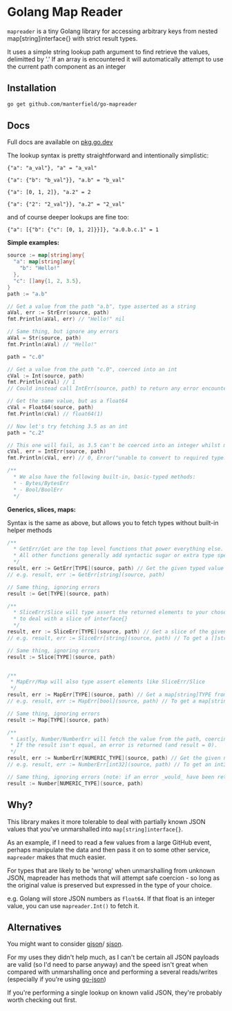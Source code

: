 # Golang Map Reader

`mapreader` is a tiny Golang library for accessing arbitrary keys from nested map[string]interface{} with strict result types.

It uses a simple string lookup path argument to find retrieve the values, delimitted by '.'
If an array is encountered it will automatically attempt to use the current path component as an integer

## Installation

```bash
go get github.com/manterfield/go-mapreader
```

## Docs

Full docs are available on [pkg.go.dev](https://pkg.go.dev/github.com/manterfield/go-mapreader)

The lookup syntax is pretty straightforward and intentionally simplistic:

`{"a": "a_val"}, "a" = "a_val"`

`{"a": {"b": "b_val"}}, "a.b" = "b_val"`

`{"a": [0, 1, 2]}, "a.2" = 2`

`{"a": {"2": "2_val"}}, "a.2" = "2_val"`

and of course deeper lookups are fine too:

`{"a": [{"b": {"c": [0, 1, 2]}}]}, "a.0.b.c.1" = 1`

**Simple examples:**

```go
source := map[string]any{
  "a": map[string]any{
    "b": "Hello!"
  },
  "c": []any{1, 2, 3.5},
}
path := "a.b"

// Get a value from the path "a.b", type asserted as a string
aVal, err := StrErr(source, path)
fmt.Println(aVal, err) // "Hello!" nil

// Same thing, but ignore any errors
aVal = Str(source, path)
fmt.Println(aVal) // "Hello!"

path = "c.0"

// Get a value from the path "c.0", coerced into an int
cVal := Int(source, path)
fmt.Println(cVal) // 1
// Could instead call IntErr(source, path) to return any error encountered

// Get the same value, but as a float64
cVal = Float64(source, path)
fmt.Println(cVal) // float64(1)

// Now let's try fetching 3.5 as an int
path = "c.2"

// This one will fail, as 3.5 can't be coerced into an integer whilst maintaining value equality
cVal, err = IntErr(source, path)
fmt.Println(cVal, err) // 0, Error("unable to convert to required type: float64 value '3.5' cannot be converted to an equal value of type int")

/**
  * We also have the following built-in, basic-typed methods:
  * - Bytes/BytesErr
  * - Bool/BoolErr
  */
```

**Generics, slices, maps:**

Syntax is the same as above, but allows you to fetch types without built-in helper methods

```go
/**
  * GetErr/Get are the top level functions that power everything else.
  * All other functions generally add syntactic sugar or extra type specific coercion
  */
result, err := GetErr[TYPE](source, path) // Get the given typed value from the path
// e.g. result, err := GetErr[string](source, path)

// Same thing, ignoring errors
result := Get[TYPE](source, path)

/**
  * SliceErr/Slice will type assert the returned elements to your chosen type, rather than forcing you
  * to deal with a slice of interface{}
  */
result, err := SliceErr[TYPE](source, path) // Get a slice of the given type from the path
// e.g. result, err := SliceErr[string](source, path) // To get a []string

// Same thing, ignoring errors
result := Slice[TYPE](source, path)


/**
 * MapErr/Map will also type assert elements like SliceErr/Slice
 */
result, err := MapErr[TYPE](source, path) // Get a map[string]TYPE from the path, e.g.
// e.g. result, err := MapErr[bool](source, path) // To get a map[string]bool

// Same thing, ignoring errors
result := Map[TYPE](source, path)

/**
 * Lastly, Number/NumberErr will fetch the value from the path, coercing to the numeric type whilst checking for equality.
 * If the result isn't equal, an error is returned (and result = 0).
 */
result, err := NumberErr[NUMERIC_TYPE](source, path) // Get the given numeric typed value from the path
// e.g. result, err := NumberErr[int32](source, path) // To get an int32()

// Same thing, ignoring errors (note: if an error _would_ have been returned, the result is still 0)
result := Number[NUMERIC_TYPE](source, path)
```



## Why?

This library makes it more tolerable to deal with partially known JSON values that you've unmarshalled into `map[string]interface{}`.

As an example, if I need to read a few values from a large GitHub event, perhaps manipulate the data and then pass it on to some other service, `mapreader` makes that much easier.

For types that are likely to be 'wrong' when unmarshalling from unknown JSON, mapreader has methods that will attempt safe coercion - so long as the original value is preserved but expressed in the type of your choice.

e.g. Golang will store JSON numbers as `float64`. If that float is an integer value, you can use `mapreader.Int()` to fetch it.

## Alternatives

You might want to consider [gjson](https://github.com/tidwall/gjson)/ [sjson](https://github.com/tidwall/sjson).

For my uses they didn't help much, as I can't be certain all JSON payloads are valid (so I'd need to parse anyway) and the speed isn't great when compared with unmarshalling once and performing a several reads/writes (especially if you're using [go-json](https://github.com/goccy/go-json))

If you're performing a single lookup on known valid JSON, they're probably worth checking out first.
